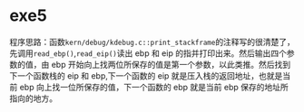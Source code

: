 # exe5

程序思路：函数`kern/debug/kdebug.c::print_stackframe`的注释写的很清楚了，先调用`read_ebp()`,`read_eip()`读出 ebp 和 eip 的指并打印出来。然后输出四个参数的值，由 ebp 开始向上找两位所保存的值是第一个参数，以此类推。然后找到下一个函数栈的 eip 和 ebp,下一个函数的 eip 就是压入栈的返回地址，也就是当前 ebp 向上找一位所保存的值，下一个函数的 ebp 就是当前 ebp 保存的地址所指向的地方。